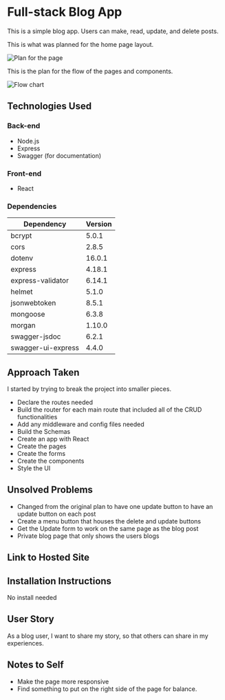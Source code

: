 # Full-stack Blog App

This is a simple blog app. Users can make, read, update, and delete posts.

This is what was planned for the home page layout.

![Plan for the page](./src/components/img/home-page-wireframe.jpg)

This is the plan for the flow of the pages and components.

![Flow chart](./src/components/img/flow-chart.jpg)

## Technologies Used

### Back-end

- Node.js
- Express
- Swagger (for documentation)

### Front-end

- React

### Dependencies

| Dependency         | Version |
| ------------------ | ------- |
| bcrypt             | 5.0.1   |
| cors               | 2.8.5   |
| dotenv             | 16.0.1  |
| express            | 4.18.1  |
| express-validator  | 6.14.1  |
| helmet             | 5.1.0   |
| jsonwebtoken       | 8.5.1   |
| mongoose           | 6.3.8   |
| morgan             | 1.10.0  |
| swagger-jsdoc      | 6.2.1   |
| swagger-ui-express | 4.4.0   |

## Approach Taken

I started by trying to break the project into smaller pieces.

- Declare the routes needed
- Build the router for each main route that included all of the CRUD functionalities
- Add any middleware and config files needed
- Build the Schemas
- Create an app with React
- Create the pages
- Create the forms
- Create the components
- Style the UI

## Unsolved Problems

- Changed from the original plan to have one update button to have an update button on each post
- Create a menu button that houses the delete and update buttons
- Get the Update form to work on the same page as the blog post
- Private blog page that only shows the users blogs

## Link to Hosted Site

## Installation Instructions

No install needed

## User Story

As a blog user, I want to share my story, so that others can share in my experiences.

## Notes to Self

- Make the page more responsive
- Find something to put on the right side of the page for balance.
